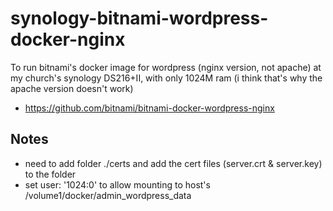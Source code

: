 # synology-bitnami-wordpress-docker-nginx
To run bitnami's docker image for wordpress (nginx version, not apache) at my church's synology DS216+II, with only 1024M ram (i think that's why the apache version doesn't work)
- https://github.com/bitnami/bitnami-docker-wordpress-nginx

## Notes
- need to add folder ./certs and add the cert files (server.crt & server.key) to the folder
- set user: '1024:0' to allow mounting to host's /volume1/docker/admin_wordpress_data
